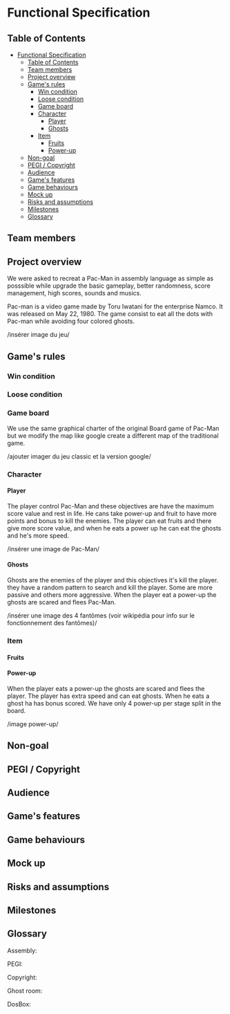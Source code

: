 # Functional Specification

## Table of Contents

- [Functional Specification](#functional-specification)
  - [Table of Contents](#table-of-contents)
  - [Team members](#team-members)
  - [Project overview](#project-overview)
  - [Game's rules](#games-rules)
    - [Win condition](#win-condition)
    - [Loose condition](#loose-condition)
    - [Game board](#game-board)
    - [Character](#character)
      - [Player](#player)
      - [Ghosts](#ghosts)
    - [Item](#item)
      - [Fruits](#fruits)
      - [Power-up](#power-up)
  - [Non-goal](#non-goal)
  - [PEGI / Copyright](#pegi--copyright)
  - [Audience](#audience)
  - [Game's features](#games-features)
  - [Game behaviours](#game-behaviours)
  - [Mock up](#mock-up)
  - [Risks and assumptions](#risks-and-assumptions)
  - [Milestones](#milestones)
  - [Glossary](#glossary)
  
## Team members

## Project overview

We were asked to recreat a Pac-Man in assembly language as simple as posssible while
upgrade the basic gameplay, better randomness, score management, high scores, sounds and musics.

Pac-man is a video game made by Toru Iwatani for the enterprise Namco. It was released on May 22, 1980. The game consist to eat all the dots with Pac-man while avoiding four colored ghosts.

/insérer image du jeu/

## Game's rules

### Win condition

### Loose condition

### Game board

We use the same graphical charter of the original Board game of Pac-Man but we modify the map like google create a different map of the traditional game.

/ajouter imager du jeu classic et la version google/

### Character

#### Player

The player control Pac-Man and these objectives are have the maximum score value and rest in life. He cans take power-up and fruit to have more points and bonus to kill the enemies.
The player can eat fruits and there give more score value, and when he eats a power up he can eat the ghosts and he's more speed.

/insérer une image de Pac-Man/

#### Ghosts

Ghosts are the enemies of the player and this objectives it's kill the player. they have a random pattern to search and kill the player. Some are more passive and others more aggressive.
When the player eat a power-up the ghosts are scared and flees Pac-Man.

/insérer une image des 4 fantômes (voir wikipédia pour info sur le fonctionnement des fantômes)/

### Item

#### Fruits

#### Power-up

When the player eats a power-up the ghosts are scared and flees the player. The player has extra speed and can eat ghosts. When he eats a ghost ha has bonus scored.
We have only 4 power-up per stage split in the board.

/image power-up/

## Non-goal

## PEGI / Copyright

## Audience

## Game's features

## Game behaviours

<!-- ## Collision

The ghosts and the player can't pass throught wallsand when a ghost touch Pac-Man The game is over but if Pac-Man had a power-up the ghost is dead and go back in the ghost room.

/gif pacman mur, pacman meurt fantôme, pacman mange fantôme/ -->

## Mock up

## Risks and assumptions

## Milestones

## Glossary

Assembly:

PEGI:

Copyright:

Ghost room:

DosBox:
